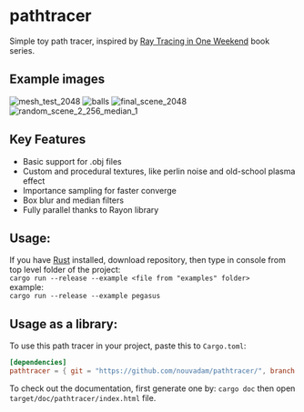 # pathtracer
Simple toy path tracer, inspired by [Ray Tracing in One Weekend](https://raytracing.github.io/) book series.

## Example images
![mesh_test_2048](https://user-images.githubusercontent.com/66559370/104132481-d38a3680-537d-11eb-8baa-6e11b2caa444.jpg)
![balls](https://user-images.githubusercontent.com/66559370/104132504-f61c4f80-537d-11eb-9577-020fb06e181d.jpg)
![final_scene_2048](https://user-images.githubusercontent.com/66559370/104132491-e270e900-537d-11eb-8344-a129cb362f14.jpg)
![random_scene_2_256_median_1](https://user-images.githubusercontent.com/66559370/123523318-243ee300-d6c3-11eb-85af-a2f3e150ea0a.jpg)


## Key Features
* Basic support for .obj files
* Custom and procedural textures, like perlin noise and old-school plasma effect
* Importance sampling for faster converge
* Box blur and median filters
* Fully parallel thanks to Rayon library

## Usage: 
If you have [Rust](https://www.rust-lang.org/learn/get-started) installed, download repository, then type in console from top level folder of the project:  
`cargo run --release --example <file from "examples" folder>`  
example:  
`cargo run --release --example pegasus`

## Usage as a library:
To use this path tracer in your project, paste this to `Cargo.toml`:
```toml
[dependencies]
pathtracer = { git = "https://github.com/nouvadam/pathtracer/", branch = "main"}
```
To check out the documentation, first generate one by:
`cargo doc`
then open `target/doc/pathtracer/index.html` file.
